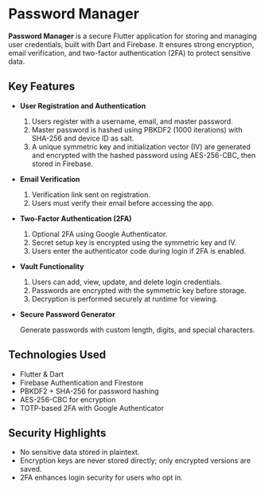 # Password Manager

**Password Manager** is a secure Flutter application for storing and managing user credentials, built with Dart and Firebase. It ensures strong encryption, email verification, and two-factor authentication (2FA) to protect sensitive data.

## Key Features

* **User Registration and Authentication**

  1. Users register with a username, email, and master password.
  2. Master password is hashed using PBKDF2 (1000 iterations) with SHA-256 and device ID as salt.
  3. A unique symmetric key and initialization vector (IV) are generated and encrypted with the hashed password using AES-256-CBC, then stored in Firebase.

* **Email Verification**

  1. Verification link sent on registration.
  2. Users must verify their email before accessing the app.

* **Two-Factor Authentication (2FA)**

  1. Optional 2FA using Google Authenticator.
  2. Secret setup key is encrypted using the symmetric key and IV.
  3. Users enter the authenticator code during login if 2FA is enabled.

* **Vault Functionality**

  1. Users can add, view, update, and delete login credentials.
  2. Passwords are encrypted with the symmetric key before storage.
  3. Decryption is performed securely at runtime for viewing.

* **Secure Password Generator**

  Generate passwords with custom length, digits, and special characters.

## Technologies Used

* Flutter & Dart
* Firebase Authentication and Firestore
* PBKDF2 + SHA-256 for password hashing
* AES-256-CBC for encryption
* TOTP-based 2FA with Google Authenticator

## Security Highlights

* No sensitive data stored in plaintext.
* Encryption keys are never stored directly; only encrypted versions are saved.
* 2FA enhances login security for users who opt in.
